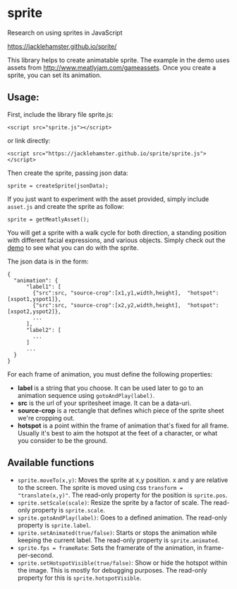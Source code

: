 # sprite
Research on using sprites in JavaScript

https://jacklehamster.github.io/sprite/

This library helps to create animatable sprite. The example in the demo uses assets from http://www.meatlyjam.com/gameassets. Once you create a sprite, you can set its animation.

## Usage:

First, include the library file sprite.js:
```
<script src="sprite.js"></script>
```
or link directly:
```
<script src="https://jacklehamster.github.io/sprite/sprite.js"></script>
```

Then create the sprite, passing json data:
```
sprite = createSprite(jsonData);
```
If you just want to experiment with the asset provided, simply include `asset.js` and create the sprite as follow:
```
sprite = getMeatlyAsset();
```
You will get a sprite with a walk cycle for both direction, a standing position with different facial expressions, and various objects. Simply check out the [demo](https://jacklehamster.github.io/sprite/) to see what you can do with the sprite.


The json data is in the form:
```
{
  "animation": {
      "label1": [
        {"src":src, "source-crop":[x1,y1,width,height],  "hotspot":[xspot1,yspot1]},
        {"src":src, "source-crop":[x2,y2,width,height],  "hotspot":[xspot2,yspot2]},
        ...
      ],
      "label2": [
        ...      
      ]
      ...
  }
}
```
For each frame of animation, you must define the following properties:
* **label** is a string that you choose. It can be used later to go to an animation sequence using `gotoAndPlay(label)`.
* **src** is the url of your spritesheet image. It can be a data-uri.
* **source-crop** is a rectangle that defines which piece of the sprite sheet we're cropping out.
* **hotspot** is a point within the frame of animation that's fixed for all frame. Usually it's best to aim the hotspot at the feet of a character, or what you consider to be the ground.


## Available functions
* `sprite.moveTo(x,y)`: Moves the sprite at x,y position. x and y are relative to the screen. The sprite is moved using css `transform = "translate(x,y)"`. The read-only property for the position is `sprite.pos`.
* `sprite.setScale(scale)`: Resize the sprite by a factor of scale. The read-only property is `sprite.scale`.
* `sprite.gotoAndPlay(label)`: Goes to a defined animation. The read-only property is `sprite.label`.
* `sprite.setAnimated(true/false)`: Starts or stops the animation while keeping the current label. The read-only property is `sprite.animated`.
* `sprite.fps = frameRate`: Sets the framerate of the animation, in frame-per-second.
* `sprite.setHotspotVisible(true/false)`: Show or hide the hotspot within the image. This is mostly for debugging purposes. The read-only property for this is `sprite.hotspotVisible`.
